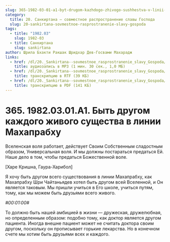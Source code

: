 ```yaml
---
slug: 365-1982-03-01-a1-byt-drugom-kazhdogo-zhivogo-sushhestva-v-linii-mahaprabhu
category:
  title: 20. Санкиртана — совместное распространение славы Господа
  slug: 20-sankirtana-sovmestnoe-rasprostranenie-slavy-gospoda
tags:
  - title: "1982.03"
    slug: 1982-03
  - title: Санкиртана
    slug: sankirtana
author: Шрила Бхакти Ракшак Шридхар Дев-Госвами Махарадж
links:
  - href: /dl/20._Sankirtana--sovmestnoe_rasprostranenie_slavy_Gospoda/365_1982.03.01.A1_SridharMj_Byt_drugom_kazhdogo_zhivogo_sushhestva_v_linii_Mahaprabhu.mp3
    title: аудиозапись в MP3 (1 мин. 30 сек., 1,0 МБ)
  - href: /dl/20._Sankirtana--sovmestnoe_rasprostranenie_slavy_Gospoda/365_1982.03.01.A1_SridharMj_Byt_drugom_kazhdogo_zhivogo_sushhestva_v_linii_Mahaprabhu.rtf
    title: транскрипцию в RTF (39 КБ)
  - href: /dl/20._Sankirtana--sovmestnoe_rasprostranenie_slavy_Gospoda/365_1982.03.01.A1_SridharMj_Byt_drugom_kazhdogo_zhivogo_sushhestva_v_linii_Mahaprabhu.pdf
    title: транскрипцию в PDF (141 КБ)
---
```


# 365. 1982.03.01.A1. Быть другом каждого живого существа в линии Махапрабху

Вселенская воля работает, действует Своим Собственным сладостным образом, Универсальная воля. И мы должны постараться предаться Ей. Наше дело в том, чтобы предаться Божественной воле.

[Харе Кришна, Гаура-Харибол]

Я хочу быть другом всего существования в линии Махапрабху, как Махапрабху Шри Чайтаньядев хотел быть другом всей Вселенной, и Он является таковым. Мы пришли учиться в Его школе, учиться путям, тому, как мы можем быть друзьями всего живого.

*#00:01:00#*

То должно быть нашей амбицией в жизни — дружеская, дружелюбная, но определенным образом: подобно тому, как доктор является другом пациента. Иногда внешне пациент может не считать доктора своим другом, поскольку он прописывает горькие лекарства. Но в конечном счете мы хотим быть друзьями всех и каждого.

